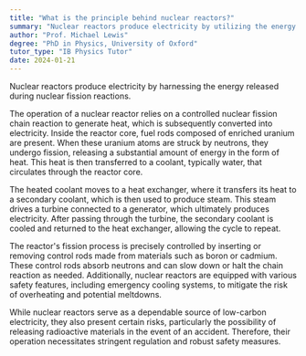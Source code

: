 ```yaml
---
title: "What is the principle behind nuclear reactors?"
summary: "Nuclear reactors produce electricity by utilizing the energy released from nuclear fission reactions, a process where atomic nuclei split, releasing significant amounts of energy."
author: "Prof. Michael Lewis"
degree: "PhD in Physics, University of Oxford"
tutor_type: "IB Physics Tutor"
date: 2024-01-21
---
```


Nuclear reactors produce electricity by harnessing the energy released during nuclear fission reactions.

The operation of a nuclear reactor relies on a controlled nuclear fission chain reaction to generate heat, which is subsequently converted into electricity. Inside the reactor core, fuel rods composed of enriched uranium are present. When these uranium atoms are struck by neutrons, they undergo fission, releasing a substantial amount of energy in the form of heat. This heat is then transferred to a coolant, typically water, that circulates through the reactor core.

The heated coolant moves to a heat exchanger, where it transfers its heat to a secondary coolant, which is then used to produce steam. This steam drives a turbine connected to a generator, which ultimately produces electricity. After passing through the turbine, the secondary coolant is cooled and returned to the heat exchanger, allowing the cycle to repeat.

The reactor's fission process is precisely controlled by inserting or removing control rods made from materials such as boron or cadmium. These control rods absorb neutrons and can slow down or halt the chain reaction as needed. Additionally, nuclear reactors are equipped with various safety features, including emergency cooling systems, to mitigate the risk of overheating and potential meltdowns.

While nuclear reactors serve as a dependable source of low-carbon electricity, they also present certain risks, particularly the possibility of releasing radioactive materials in the event of an accident. Therefore, their operation necessitates stringent regulation and robust safety measures.
    